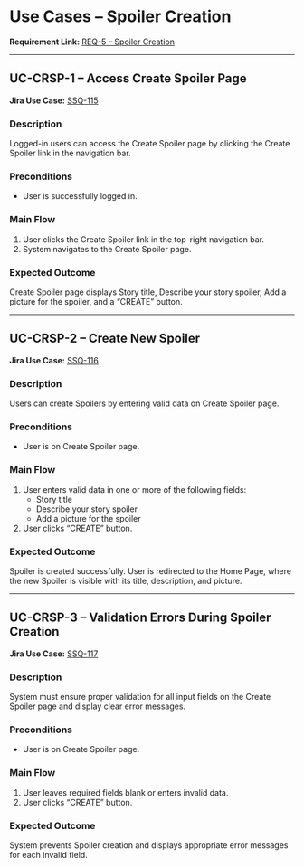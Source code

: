 # Use Cases – Spoiler Creation

**Requirement Link:** [REQ-5 – Spoiler Creation](https://storyspoilerqa.atlassian.net/browse/SSQ-114)

---

## UC-CRSP-1 – Access Create Spoiler Page
**Jira Use Case:** [SSQ-115](https://storyspoilerqa.atlassian.net/browse/SSQ-115)

### Description
Logged-in users can access the Create Spoiler page by clicking the Create Spoiler link in the navigation bar.

### Preconditions
- User is successfully logged in.

### Main Flow
1. User clicks the Create Spoiler link in the top-right navigation bar.
2. System navigates to the Create Spoiler page.

### Expected Outcome
Create Spoiler page displays Story title, Describe your story spoiler, Add a picture for the spoiler, and a “CREATE” button.

---

## UC-CRSP-2 – Create New Spoiler
**Jira Use Case:** [SSQ-116](https://storyspoilerqa.atlassian.net/browse/SSQ-116)

### Description
Users can create Spoilers by entering valid data on Create Spoiler page.

### Preconditions
- User is on Create Spoiler page.

### Main Flow
1. User enters valid data in one or more of the following fields:
   - Story title
   - Describe your story spoiler
   - Add a picture for the spoiler
2. User clicks “CREATE” button.

### Expected Outcome
Spoiler is created successfully. User is redirected to the Home Page, where the new Spoiler is visible with its title, description, and picture.

---

## UC-CRSP-3 – Validation Errors During Spoiler Creation
**Jira Use Case:** [SSQ-117](https://storyspoilerqa.atlassian.net/browse/SSQ-117)

### Description
System must ensure proper validation for all input fields on the Create Spoiler page and display clear error messages.

### Preconditions
- User is on Create Spoiler page.

### Main Flow
1. User leaves required fields blank or enters invalid data.
2. User clicks “CREATE” button.

### Expected Outcome
System prevents Spoiler creation and displays appropriate error messages for each invalid field.